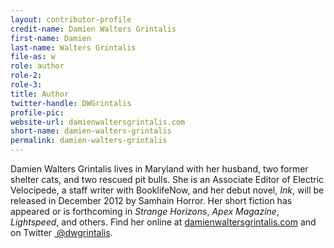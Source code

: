 ```yaml
---
layout: contributor-profile
credit-name: Damien Walters Grintalis
first-name: Damien
last-name: Walters Grintalis
file-as: w
role: author
role-2:
role-3:
title: Author
twitter-handle: DWGrintalis
profile-pic:
website-url: damienwaltersgrintalis.com
short-name: damien-walters-grintalis
permalink: damien-walters-grintalis
---
```

Damien Walters Grintalis lives in Maryland with her husband, two former shelter cats, and two rescued pit bulls. She is an Associate Editor of Electric Velocipede, a staff writer with BooklifeNow, and her debut novel, _Ink_, will be released in December 2012 by Samhain Horror. Her short fiction has appeared or is forthcoming in _Strange Horizons_, _Apex Magazine_, _Lightspeed_, and others. Find her online at [damienwaltersgrintalis.com](http://damienwaltersgrintalis.com/) and on Twitter [ @dwgrintalis](https://twitter.com/DWGrintalis).
